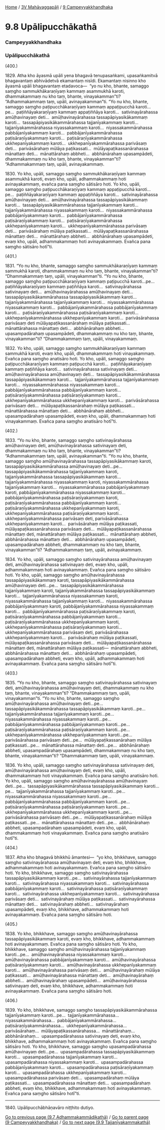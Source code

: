 
[Home](/) / [3V Mahāvaggapāḷi](/tipitaka/3V.md) / [9 Campeyyakkhandhaka](/tipitaka/3V/9.md)

# 9.8 Upālipucchākathā

### Campeyyakkhandhaka

### Upālipucchākathā

(400.)

1829\. Atha kho āyasmā upāli yena bhagavā tenupasaṅkami, upasaṅkamitvā bhagavantaṃ abhivādetvā ekamantaṃ nisīdi. Ekamantaṃ nisinno kho āyasmā upāli bhagavantaṃ etadavoca—  “yo nu kho, bhante, samaggo saṃgho sammukhākaraṇīyaṃ kammaṃ asammukhā karoti, dhammakammaṃ nu kho taṃ, bhante, vinayakamman”ti? “Adhammakammaṃ taṃ, upāli, avinayakamman”ti. “Yo nu kho, bhante, samaggo saṃgho paṭipucchākaraṇīyaṃ kammaṃ appaṭipucchā karoti…pe…  paṭiññāyakaraṇīyaṃ kammaṃ appaṭiññāya karoti…  sativinayārahassa amūḷhavinayaṃ deti…  amūḷhavinayārahassa tassapāpiyasikākammaṃ karoti…  tassapāpiyasikākammārahassa tajjanīyakammaṃ karoti…  tajjanīyakammārahassa niyassakammaṃ karoti…  niyassakammārahassa pabbājanīyakammaṃ karoti…  pabbājanīyakammārahassa paṭisāraṇīyakammaṃ karoti…  paṭisāraṇīyakammārahassa ukkhepanīyakammaṃ karoti…  ukkhepanīyakammārahassa parivāsaṃ deti…  parivāsārahaṃ mūlāya paṭikassati…  mūlāyapaṭikassanārahassa mānattaṃ deti…  mānattārahaṃ abbheti…  abbhānārahaṃ upasampādeti, dhammakammaṃ nu kho taṃ, bhante, vinayakamman”ti? “Adhammakammaṃ taṃ, upāli, avinayakammaṃ.

1830\. Yo kho, upāli, samaggo saṃgho sammukhākaraṇīyaṃ kammaṃ asammukhā karoti, evaṃ kho, upāli, adhammakammaṃ hoti avinayakammaṃ, evañca pana saṃgho sātisāro hoti. Yo kho, upāli, samaggo saṃgho paṭipucchākaraṇīyaṃ kammaṃ appaṭipucchā karoti…pe…  paṭiññāyakaraṇīyaṃ kammaṃ appaṭiññāya karoti…  sativinayārahassa amūḷhavinayaṃ deti…  amūḷhavinayārahassa tassapāpiyasikākammaṃ karoti…  tassapāpiyasikākammārahassa tajjanīyakammaṃ karoti…  tajjanīyakammārahassa niyassakammaṃ karoti…  niyassakammārahassa pabbājanīyakammaṃ karoti…  pabbājanīyakammārahassa paṭisāraṇīyakammaṃ karoti…  paṭisāraṇīyakammārahassa ukkhepanīyakammaṃ karoti…  ukkhepanīyakammārahassa parivāsaṃ deti…  parivāsārahaṃ mūlāya paṭikassati…  mūlāyapaṭikassanārahassa mānattaṃ deti…  mānattārahaṃ abbheti…  abbhānārahaṃ upasampādeti, evaṃ kho, upāli, adhammakammaṃ hoti avinayakammaṃ. Evañca pana saṃgho sātisāro hotī”ti.

(401.)

1831\. “Yo nu kho, bhante, samaggo saṃgho sammukhākaraṇīyaṃ kammaṃ sammukhā karoti, dhammakammaṃ nu kho taṃ, bhante, vinayakamman”ti? “Dhammakammaṃ taṃ, upāli, vinayakamman”ti. “Yo nu kho, bhante, samaggo saṃgho paṭipucchākaraṇīyaṃ kammaṃ paṭipucchā karoti…pe…  paṭiññāyakaraṇīyaṃ kammaṃ paṭiññāya karoti…  sativinayārahassa sativinayaṃ deti…  amūḷhavinayārahassa amūḷhavinayaṃ deti…  tassapāpiyasikākammārahassa tassapāpiyasikākammaṃ karoti…  tajjanīyakammārahassa tajjanīyakammaṃ karoti…  niyassakammārahassa niyassakammaṃ karoti…  pabbājanīyakammārahassa pabbājanīyakammaṃ karoti…  paṭisāraṇīyakammārahassa paṭisāraṇīyakammaṃ karoti…  ukkhepanīyakammārahassa ukkhepanīyakammaṃ karoti…  parivāsārahassa parivāsaṃ deti mūlāyapaṭikassanārahaṃ mūlāya paṭikassati…  mānattārahassa mānattaṃ deti…  abbhānārahaṃ abbheti…  upasampadārahaṃ upasampādeti, dhammakammaṃ nu kho taṃ, bhante, vinayakamman”ti? “Dhammakammaṃ taṃ, upāli, vinayakammaṃ.

1832\. Yo kho, upāli, samaggo saṃgho sammukhākaraṇīyaṃ kammaṃ sammukhā karoti, evaṃ kho, upāli, dhammakammaṃ hoti vinayakammaṃ. Evañca pana saṃgho anatisāro hoti. Yo kho, upāli, samaggo saṃgho paṭipucchākaraṇīyaṃ kammaṃ paṭipucchā karoti…  paṭiññāyakaraṇīyaṃ kammaṃ paṭiññāya karoti…  sativinayārahassa sativinayaṃ deti…  amūḷhavinayārahassa amūḷhavinayaṃ deti…  tassapāpiyasikākammārahassa tassapāpiyasikākammaṃ karoti…  tajjanīyakammārahassa tajjanīyakammaṃ karoti…  niyassakammārahassa niyassakammaṃ karoti…  pabbājanīyakammārahassa pabbājanīyakammaṃ karoti…  paṭisāraṇīyakammārahassa paṭisāraṇīyakammaṃ karoti…  ukkhepanīyakammārahassa ukkhepanīyakammaṃ karoti…  parivāsārahassa parivāsaṃ deti…  mūlāyapaṭikassanārahaṃ mūlāya paṭikassati…  mānattārahassa mānattaṃ deti…  abbhānārahaṃ abbheti…  upasampadārahaṃ upasampādeti, evaṃ kho, upāli, dhammakammaṃ hoti vinayakammaṃ. Evañca pana saṃgho anatisāro hotī”ti.

(402.)

1833\. “Yo nu kho, bhante, samaggo saṃgho sativinayārahassa amūḷhavinayaṃ deti, amūḷhavinayārahassa sativinayaṃ deti, dhammakammaṃ nu kho taṃ, bhante, vinayakamman”ti? “Adhammakammaṃ taṃ, upāli, avinayakamman”ti. “Yo nu kho, bhante, samaggo saṃgho amūḷhavinayārahassa tassapāpiyasikākammaṃ karoti, tassapāpiyasikākammārahassa amūḷhavinayaṃ deti…pe…  tassapāpiyasikākammārahassa tajjanīyakammaṃ karoti, tajjanīyakammārahassa tassapāpiyasikākammaṃ karoti…  tajjanīyakammārahassa niyassakammaṃ karoti, niyassakammārahassa tajjanīyakammaṃ karoti…  niyassakammārahassa pabbājanīyakammaṃ karoti, pabbājanīyakammārahassa niyassakammaṃ karoti…  pabbājanīyakammārahassa paṭisāraṇīyakammaṃ karoti, paṭisāraṇīyakammārahassa pabbājanīyakammaṃ karoti…  paṭisāraṇīyakammārahassa ukkhepanīyakammaṃ karoti, ukkhepanīyakammārahassa paṭisāraṇīyakammaṃ karoti…  ukkhepanīyakammārahassa parivāsaṃ deti, parivāsārahassa ukkhepanīyakammaṃ karoti…  parivāsārahaṃ mūlāya paṭikassati, mūlāyapaṭikassanārahassa parivāsaṃ deti…  mūlāyapaṭikassanārahassa mānattaṃ deti, mānattārahaṃ mūlāya paṭikassati…  mānattārahaṃ abbheti, abbhānārahassa mānattaṃ deti…  abbhānārahaṃ upasampādeti, upasampadārahaṃ abbheti, dhammakammaṃ nu kho taṃ, bhante, vinayakamman”ti? “Adhammakammaṃ taṃ, upāli, avinayakammaṃ.

1834\. Yo kho, upāli, samaggo saṃgho sativinayārahassa amūḷhavinayaṃ deti, amūḷhavinayārahassa sativinayaṃ deti, evaṃ kho, upāli, adhammakammaṃ hoti avinayakammaṃ. Evañca pana saṃgho sātisāro hoti. Yo kho, upāli, samaggo saṃgho amūḷhavinayārahassa tassapāpiyasikākammaṃ karoti, tassapāpiyasikākammārahassa amūḷhavinayaṃ deti…pe…  tassapāpiyasikākammārahassa tajjanīyakammaṃ karoti, tajjanīyakammārahassa tassapāpiyasikākammaṃ karoti…  tajjanīyakammārahassa niyassakammaṃ karoti, niyassakammārahassa tajjanīyakammaṃ karoti…  niyassakammārahassa pabbājanīyakammaṃ karoti, pabbājanīyakammārahassa niyassakammaṃ karoti…  pabbājanīyakammārahassa paṭisāraṇīyakammaṃ karoti, paṭisāraṇīyakammārahassa pabbājanīyakammaṃ karoti…  paṭisāraṇīyakammārahassa ukkhepanīyakammaṃ karoti, ukkhepanīyakammārahassa paṭisāraṇīyakammaṃ karoti…  ukkhepanīyakammārahassa parivāsaṃ deti, parivāsārahassa ukkhepanīyakammaṃ karoti…  parivāsārahaṃ mūlāya paṭikassati, mūlāyapaṭikassanārahassa parivāsaṃ deti…  mūlāyapaṭikassanārahassa mānattaṃ deti, mānattārahaṃ mūlāya paṭikassati—  mānattārahaṃ abbheti, abbhānārahassa mānattaṃ deti…  abbhānārahaṃ upasampādeti, upasampadārahaṃ abbheti, evaṃ kho, upāli, adhammakammaṃ hoti avinayakammaṃ. Evañca pana saṃgho sātisāro hotī”ti.

(403.)

1835\. “Yo nu kho, bhante, samaggo saṃgho sativinayārahassa sativinayaṃ deti, amūḷhavinayārahassa amūḷhavinayaṃ deti, dhammakammaṃ nu kho taṃ, bhante, vinayakamman”ti? “Dhammakammaṃ taṃ, upāli, vinayakamman”ti. “Yo nu kho, bhante, samaggo saṃgho amūḷhavinayārahassa amūḷhavinayaṃ deti…pe…  tassapāpiyasikākammārahassa tassapāpiyasikākammaṃ karoti…pe…  tajjanīyakammārahassa tajjanīyakammaṃ karoti…pe…  niyassakammārahassa niyassakammaṃ karoti…pe…  pabbājanīyakammārahassa pabbājanīyakammaṃ karoti…pe…  paṭisāraṇīyakammārahassa paṭisāraṇīyakammaṃ karoti…pe…  ukkhepanīyakammārahassa ukkhepanīyakammaṃ karoti…pe…  parivāsārahassa parivāsaṃ deti…pe…  mūlāyapaṭikassanārahaṃ mūlāya paṭikassati…pe…  mānattārahassa mānattaṃ deti…pe…  abbhānārahaṃ abbheti, upasampadārahaṃ upasampādeti, dhammakammaṃ nu kho taṃ, bhante, vinayakamman”ti? “Dhammakammaṃ taṃ, upāli, vinayakammaṃ.

1836\. Yo kho, upāli, samaggo saṃgho sativinayārahassa sativinayaṃ deti, amūḷhavinayārahassa amūḷhavinayaṃ deti, evaṃ kho, upāli, dhammakammaṃ hoti vinayakammaṃ. Evañca pana saṃgho anatisāro hoti. Yo kho, upāli, samaggo saṃgho amūḷhavinayārahassa amūḷhavinayaṃ deti…pe…  tassapāpiyasikākammārahassa tassapāpiyasikākammaṃ karoti…pe…  tajjanīyakammārahassa tajjanīyakammaṃ karoti…pe…  niyassakammārahassa niyassakammaṃ karoti…pe…  pabbājanīyakammārahassa pabbājanīyakammaṃ karoti…pe…  paṭisāraṇīyakammārahassa paṭisāraṇīyakammaṃ karoti…pe…  ukkhepanīyakammārahassa ukkhepanīyakammaṃ karoti…pe…  parivāsārahassa parivāsaṃ deti…pe…  mūlāyapaṭikassanārahaṃ mūlāya paṭikassati…pe…  mānattārahassa mānattaṃ deti…pe…  abbhānārahaṃ abbheti, upasampadārahaṃ upasampādeti, evaṃ kho, upāli, dhammakammaṃ hoti vinayakammaṃ. Evañca pana saṃgho anatisāro hotī”ti.

(404.)

1837\. Atha kho bhagavā bhikkhū āmantesi—  “yo kho, bhikkhave, samaggo saṃgho sativinayārahassa amūḷhavinayaṃ deti, evaṃ kho, bhikkhave, adhammakammaṃ hoti avinayakammaṃ. Evañca pana saṃgho sātisāro hoti. Yo kho, bhikkhave, samaggo saṃgho sativinayārahassa tassapāpiyasikākammaṃ karoti…pe…  sativinayārahassa tajjanīyakammaṃ karoti…  sativinayārahassa niyassakammaṃ karoti…  sativinayārahassa pabbājanīyakammaṃ karoti…  sativinayārahassa paṭisāraṇīyakammaṃ karoti…  sativinayārahassa ukkhepanīyakammaṃ karoti…  sativinayārahassa parivāsaṃ deti…  sativinayārahaṃ mūlāya paṭikassati…  sativinayārahassa mānattaṃ deti…  sativinayārahaṃ abbheti…  sativinayārahaṃ upasampādeti, evaṃ kho, bhikkhave, adhammakammaṃ hoti avinayakammaṃ. Evañca pana saṃgho sātisāro hoti.

(405.)

1838\. Yo kho, bhikkhave, samaggo saṃgho amūḷhavinayārahassa tassapāpiyasikākammaṃ karoti, evaṃ kho, bhikkhave, adhammakammaṃ hoti avinayakammaṃ. Evañca pana saṃgho sātisāro hoti. Yo kho, bhikkhave, samaggo saṃgho amūḷhavinayārahassa tajjanīyakammaṃ karoti…pe…  amūḷhavinayārahassa niyassakammaṃ karoti…  amūḷhavinayārahassa pabbājanīyakammaṃ karoti…  amūḷhavinayārahassa paṭisāraṇīyakammaṃ karoti…  amūḷhavinayārahassa ukkhepanīyakammaṃ karoti…  amūḷhavinayārahassa parivāsaṃ deti…  amūḷhavinayārahaṃ mūlāya paṭikassati…  amūḷhavinayārahassa mānattaṃ deti…  amūḷhavinayārahaṃ abbheti…  amūḷhavinayārahaṃ upasampādeti…  amūḷhavinayārahassa sativinayaṃ deti, evaṃ kho, bhikkhave, adhammakammaṃ hoti avinayakammaṃ. Evañca pana saṃgho sātisāro hoti.

(406.)

1839\. Yo kho, bhikkhave, samaggo saṃgho tassapāpiyasikākammārahassa tajjanīyakammaṃ karoti…pe…  tajjanīyakammārahassa…  niyassakammārahassa…  pabbājanīyakammārahassa…  paṭisāraṇīyakammārahassa…  ukkhepanīyakammārahassa…  parivāsārahaṃ…  mūlāyapaṭikassanārahassa…  mānattārahaṃ…  abbhānārahaṃ…  upasampadārahassa sativinayaṃ deti, evaṃ kho, bhikkhave, adhammakammaṃ hoti avinayakammaṃ. Evañca pana saṃgho sātisāro hoti. Yo kho, bhikkhave, samaggo saṃgho upasampadārahassa amūḷhavinayaṃ deti…pe…  upasampadārahassa tassapāpiyasikākammaṃ karoti…  upasampadārahassa tajjanīyakammaṃ karoti…  upasampadārahassa niyassakammaṃ karoti…  upasampadārahassa pabbājanīyakammaṃ karoti…  upasampadārahassa paṭisāraṇīyakammaṃ karoti…  upasampadārahassa ukkhepanīyakammaṃ karoti…  upasampadārahassa parivāsaṃ deti…  upasampadārahaṃ mūlāya paṭikassati…  upasampadārahassa mānattaṃ deti…  upasampadārahaṃ abbheti, evaṃ kho, bhikkhave, adhammakammaṃ hoti avinayakammaṃ. Evañca pana saṃgho sātisāro hotī”ti.

---

1840\. Upālipucchābhāṇavāro niṭṭhito dutiyo.



[Go to previous page (9.7 Adhammakammādikathā)](/tipitaka/3V/9/9.7.md) / [Go to parent page (9 Campeyyakkhandhaka)](/tipitaka/3V/9.md) / [Go to next page (9.9 Tajjanīyakammakathā)](/tipitaka/3V/9/9.9.md)


